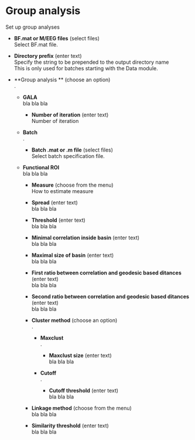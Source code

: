 # Group analysis  
Set up group analyses   

* **BF.mat or M/EEG files** (select files)  
Select BF.mat file.   

* **Directory prefix** (enter text)  
Specify the string to be prepended to the output directory name   
This is only used for batches starting with the Data module.   

* **Group analysis ** (choose an option)  
.   

    * **GALA**   
    bla bla bla   

        * **Number of iteration** (enter text)  
        Number of iteration   

    * **Batch**   
    .   

        * **Batch .mat or .m file** (select files)  
        Select batch specification file.   

    * **Functional ROI**   
    bla bla bla   

        * **Measure** (choose from the menu)  
        How to estimate measure   

        * **Spread** (enter text)  
        bla bla bla   

        * **Threshold** (enter text)  
        bla bla bla   

        * **Minimal correlation inside basin** (enter text)  
        bla bla bla   

        * **Maximal size of basin** (enter text)  
        bla bla bla   

        * **First ratio between correlation and geodesic based ditances** (enter text)  
        bla bla bla   

        * **Second ratio between correlation and geodesic based ditances** (enter text)  
        bla bla bla   

        * **Cluster method** (choose an option)  
        .   

            * **Maxclust**   
            .   

                * **Maxclust size** (enter text)  
                bla bla bla   

            * **Cutoff**   
            .   

                * **Cutoff threshold** (enter text)  
                bla bla bla   

        * **Linkage method** (choose from the menu)  
        bla bla bla   

        * **Similarity threshold** (enter text)  
        bla bla bla   
